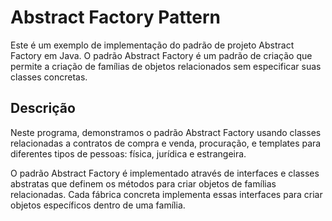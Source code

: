 # Abstract Factory Pattern

Este é um exemplo de implementação do padrão de projeto Abstract Factory em Java. O padrão Abstract Factory é um padrão de criação que permite a criação de famílias de objetos relacionados sem especificar suas classes concretas.

## Descrição

Neste programa, demonstramos o padrão Abstract Factory usando classes relacionadas a contratos de compra e venda, procuração, e templates para diferentes tipos de pessoas: física, jurídica e estrangeira.

O padrão Abstract Factory é implementado através de interfaces e classes abstratas que definem os métodos para criar objetos de famílias relacionadas. Cada fábrica concreta implementa essas interfaces para criar objetos específicos dentro de uma família.
